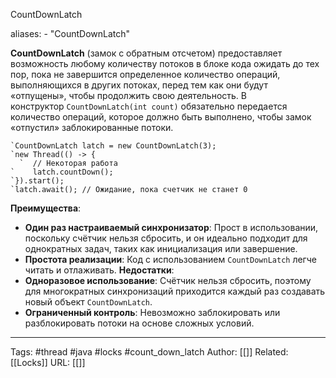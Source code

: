 CountDownLatch

aliases: 
	- "CountDownLatch"

**CountDownLatch** (замок с обратным отсчетом) предоставляет возможность любому количеству потоков в блоке кода ожидать до тех пор, пока не завершится определенное количество операций, выполняющихся в других потоках, перед тем как они будут «отпущены», чтобы продолжить свою деятельность. В конструктор `CountDownLatch(int count)` обязательно передается количество операций, которое должно быть выполнено, чтобы замок «отпустил» заблокированные потоки.

	`CountDownLatch latch = new CountDownLatch(3);
	`new Thread(() -> {
	  `  // Некоторая работа
	`    latch.countDown();
	`}).start();
	`latch.await(); // Ожидание, пока счетчик не станет 0

**Преимущества**:
- **Один раз настраиваемый синхронизатор**: Прост в использовании, поскольку счётчик нельзя сбросить, и он идеально подходит для однократных задач, таких как инициализация или завершение.
- **Простота реализации**: Код с использованием `CountDownLatch` легче читать и отлаживать.
**Недостатки**:
- **Одноразовое использование**: Счётчик нельзя сбросить, поэтому для многократных синхронизаций приходится каждый раз создавать новый объект `CountDownLatch`.
- **Ограниченный контроль**: Невозможно заблокировать или разблокировать потоки на основе сложных условий.

---
Tags: #thread #java #locks #count_down_latch
Author: [[]]
Related: [[Locks]]
URL: [[]]